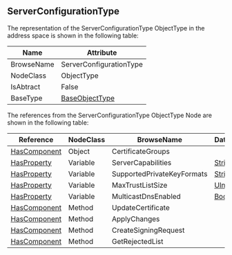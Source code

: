 <!-- objecttype -->
## ServerConfigurationType
The representation of the ServerConfigurationType ObjectType in the address space is shown in the following table:  

|Name|Attribute|
|---|---|
|BrowseName|ServerConfigurationType|
|NodeClass|ObjectType|
|IsAbtract|False|
|BaseType|[BaseObjectType](../../../Part5/ObjectTypes/BaseObjectType/readme.md)|

The references from the ServerConfigurationType ObjectType Node are shown in the following table:  

|Reference|NodeClass|BrowseName|DataType|TypeDefinition|ModellingRule|
|---|---|---|---|---|---|
|[HasComponent](../../../Part3/ReferenceTypes/HasComponent/readme.md)|Object|CertificateGroups||[CertificateGroupFolderType](../../Part12/ObjectTypes/CertificateGroupFolderType/readme.md)|[Mandatory](../../Objects/Mandatory/readme.md)|
|[HasProperty](../../../Part3/ReferenceTypes/HasProperty/readme.md)|Variable|ServerCapabilities|[String](../../../Part3/DataTypes/String/readme.md)[]|[PropertyType](../../Part5/VariableTypes/PropertyType/readme.md)|[Mandatory](../../Objects/Mandatory/readme.md)|
|[HasProperty](../../../Part3/ReferenceTypes/HasProperty/readme.md)|Variable|SupportedPrivateKeyFormats|[String](../../../Part3/DataTypes/String/readme.md)[]|[PropertyType](../../Part5/VariableTypes/PropertyType/readme.md)|[Mandatory](../../Objects/Mandatory/readme.md)|
|[HasProperty](../../../Part3/ReferenceTypes/HasProperty/readme.md)|Variable|MaxTrustListSize|[UInt32](../../../Part3/DataTypes/UInt32/readme.md)|[PropertyType](../../Part5/VariableTypes/PropertyType/readme.md)|[Mandatory](../../Objects/Mandatory/readme.md)|
|[HasProperty](../../../Part3/ReferenceTypes/HasProperty/readme.md)|Variable|MulticastDnsEnabled|[Boolean](../../../Part3/DataTypes/Boolean/readme.md)|[PropertyType](../../Part5/VariableTypes/PropertyType/readme.md)|[Mandatory](../../Objects/Mandatory/readme.md)|
|[HasComponent](../../../Part3/ReferenceTypes/HasComponent/readme.md)|Method|UpdateCertificate|||[Mandatory](../../Objects/Mandatory/readme.md)|
|[HasComponent](../../../Part3/ReferenceTypes/HasComponent/readme.md)|Method|ApplyChanges|||[Mandatory](../../Objects/Mandatory/readme.md)|
|[HasComponent](../../../Part3/ReferenceTypes/HasComponent/readme.md)|Method|CreateSigningRequest|||[Mandatory](../../Objects/Mandatory/readme.md)|
|[HasComponent](../../../Part3/ReferenceTypes/HasComponent/readme.md)|Method|GetRejectedList|||[Mandatory](../../Objects/Mandatory/readme.md)|

